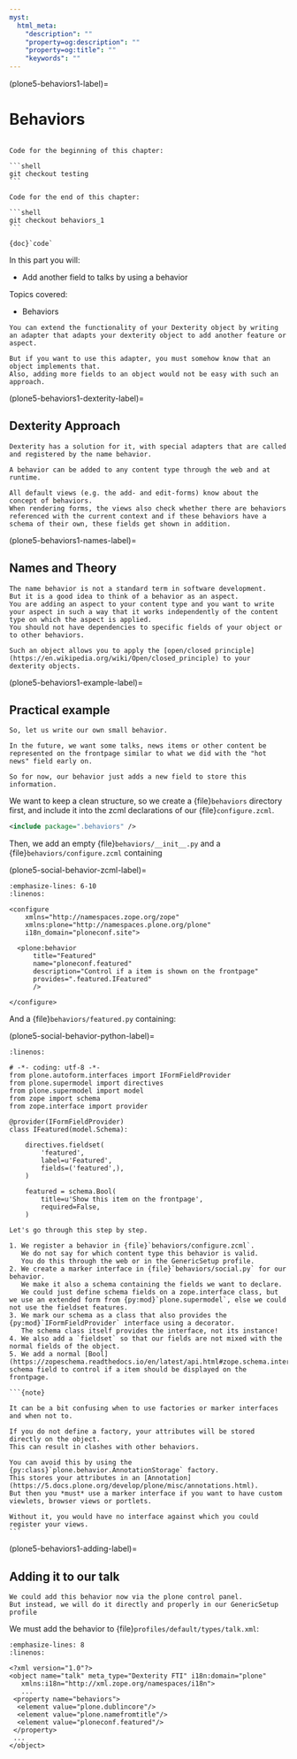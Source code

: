 ```yaml
---
myst:
  html_meta:
    "description": ""
    "property=og:description": ""
    "property=og:title": ""
    "keywords": ""
---
```


(plone5-behaviors1-label)=

# Behaviors

````{sidebar} Get the code!

Code for the beginning of this chapter:

```shell
git checkout testing
```

Code for the end of this chapter:

```shell
git checkout behaviors_1
```

{doc}`code`
````

In this part you will:

- Add another field to talks by using a behavior

Topics covered:

- Behaviors

```{only} not presentation
You can extend the functionality of your Dexterity object by writing an adapter that adapts your dexterity object to add another feature or aspect.

But if you want to use this adapter, you must somehow know that an object implements that.
Also, adding more fields to an object would not be easy with such an approach.
```

(plone5-behaviors1-dexterity-label)=

## Dexterity Approach

```{only} not presentation
Dexterity has a solution for it, with special adapters that are called and registered by the name behavior.

A behavior can be added to any content type through the web and at runtime.

All default views (e.g. the add- and edit-forms) know about the concept of behaviors.
When rendering forms, the views also check whether there are behaviors referenced with the current context and if these behaviors have a schema of their own, these fields get shown in addition.
```

(plone5-behaviors1-names-label)=

## Names and Theory

```{only} not presentation
The name behavior is not a standard term in software development.
But it is a good idea to think of a behavior as an aspect.
You are adding an aspect to your content type and you want to write your aspect in such a way that it works independently of the content type on which the aspect is applied.
You should not have dependencies to specific fields of your object or to other behaviors.

Such an object allows you to apply the [open/closed principle](https://en.wikipedia.org/wiki/Open/closed_principle) to your dexterity objects.
```

(plone5-behaviors1-example-label)=

## Practical example

```{only} not presentation
So, let us write our own small behavior.

In the future, we want some talks, news items or other content be represented on the frontpage similar to what we did with the "hot news" field early on.

So for now, our behavior just adds a new field to store this information.
```

We want to keep a clean structure, so we create a {file}`behaviors` directory first, and include it into the zcml declarations of our {file}`configure.zcml`.

```xml
<include package=".behaviors" />
```

Then, we add an empty {file}`behaviors/__init__.py` and a {file}`behaviors/configure.zcml` containing

(plone5-social-behavior-zcml-label)=

```{code-block} xml
:emphasize-lines: 6-10
:linenos:

<configure
    xmlns="http://namespaces.zope.org/zope"
    xmlns:plone="http://namespaces.plone.org/plone"
    i18n_domain="ploneconf.site">

  <plone:behavior
      title="Featured"
      name="ploneconf.featured"
      description="Control if a item is shown on the frontpage"
      provides=".featured.IFeatured"
      />

</configure>
```

And a {file}`behaviors/featured.py` containing:

(plone5-social-behavior-python-label)=

```{code-block} python
:linenos:

# -*- coding: utf-8 -*-
from plone.autoform.interfaces import IFormFieldProvider
from plone.supermodel import directives
from plone.supermodel import model
from zope import schema
from zope.interface import provider

@provider(IFormFieldProvider)
class IFeatured(model.Schema):

    directives.fieldset(
        'featured',
        label=u'Featured',
        fields=('featured',),
    )

    featured = schema.Bool(
        title=u'Show this item on the frontpage',
        required=False,
    )
```

```{only} not presentation
Let's go through this step by step.

1. We register a behavior in {file}`behaviors/configure.zcml`.
   We do not say for which content type this behavior is valid.
   You do this through the web or in the GenericSetup profile.
2. We create a marker interface in {file}`behaviors/social.py` for our behavior.
   We make it also a schema containing the fields we want to declare.
   We could just define schema fields on a zope.interface class, but we use an extended form from {py:mod}`plone.supermodel`, else we could not use the fieldset features.
3. We mark our schema as a class that also provides the {py:mod}`IFormFieldProvider` interface using a decorator.
   The schema class itself provides the interface, not its instance!
4. We also add a `fieldset` so that our fields are not mixed with the normal fields of the object.
5. We add a normal [Bool](https://zopeschema.readthedocs.io/en/latest/api.html#zope.schema.interfaces.IBool) schema field to control if a item should be displayed on the frontpage.
```

````{only} not presentation
```{note}

It can be a bit confusing when to use factories or marker interfaces and when not to.

If you do not define a factory, your attributes will be stored directly on the object.
This can result in clashes with other behaviors.

You can avoid this by using the {py:class}`plone.behavior.AnnotationStorage` factory.
This stores your attributes in an [Annotation](https://5.docs.plone.org/develop/plone/misc/annotations.html).
But then you *must* use a marker interface if you want to have custom viewlets, browser views or portlets.

Without it, you would have no interface against which you could register your views.
```
````

(plone5-behaviors1-adding-label)=

## Adding it to our talk

```{only} not presentation
We could add this behavior now via the plone control panel.
But instead, we will do it directly and properly in our GenericSetup profile
```

We must add the behavior to {file}`profiles/default/types/talk.xml`:

```{code-block} xml
:emphasize-lines: 8
:linenos:

<?xml version="1.0"?>
<object name="talk" meta_type="Dexterity FTI" i18n:domain="plone"
   xmlns:i18n="http://xml.zope.org/namespaces/i18n">
   ...
 <property name="behaviors">
  <element value="plone.dublincore"/>
  <element value="plone.namefromtitle"/>
  <element value="ploneconf.featured"/>
 </property>
 ...
</object>
```

[plone5_fieldset]: https://5.docs.plone.org/develop/addons/schema-driven-forms/customising-form-behaviour/fieldsets.html
[plone5_iformfieldprovider]: https://5.docs.plone.org/external/plone.app.dexterity/docs/advanced/custom-add-and-edit-forms.html?highlight=iformfieldprovider#edit-forms
[plone5_plone.supermodel]: https://5.docs.plone.org/external/plone.app.dexterity/docs/schema-driven-types.html#schema-interfaces-vs-other-interfaces
